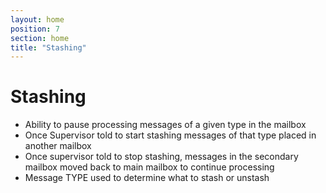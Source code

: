 ```yaml
---
layout: home
position: 7
section: home
title: "Stashing"
---
```


# Stashing

- Ability to pause processing messages of a given type in the mailbox
- Once Supervisor told to start stashing messages of that type placed in another mailbox
- Once supervisor told to stop stashing, messages in the secondary mailbox moved back to main mailbox to continue processing
- Message TYPE used to determine what to stash or unstash


